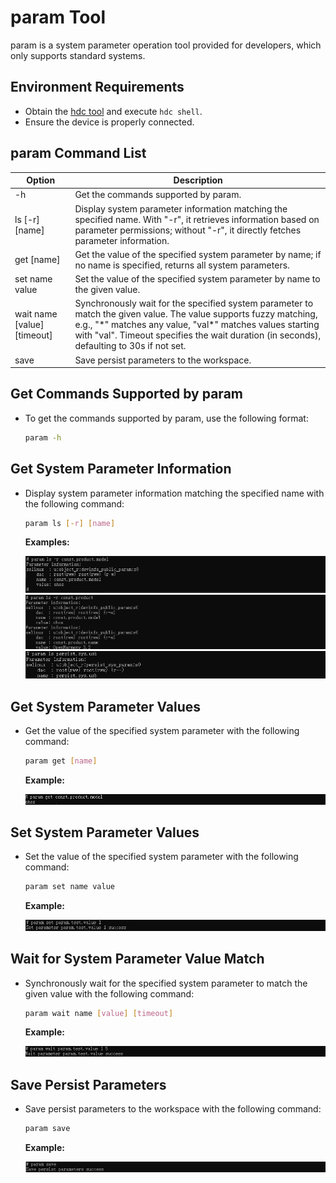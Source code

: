 # param Tool

param is a system parameter operation tool provided for developers, which only supports standard systems.

## Environment Requirements

- Obtain the <!--Del-->[<!--DelEnd-->hdc tool<!--Del-->](https://docs.openharmony.cn/pages/v5.1/en/device-dev/subsystems/subsys-toolchain-hdc-guide.md)<!--DelEnd--> and execute `hdc shell`.
- Ensure the device is properly connected.

## param Command List

| Option | Description |
| ----------------- | ------------------------------------------ |
| -h | Get the commands supported by param. |
| ls [-r] [name] | Display system parameter information matching the specified name. With "-r", it retrieves information based on parameter permissions; without "-r", it directly fetches parameter information. |
| get [name] | Get the value of the specified system parameter by name; if no name is specified, returns all system parameters. |
| set name value | Set the value of the specified system parameter by name to the given value. |
| wait name [value] [timeout] | Synchronously wait for the specified system parameter to match the given value. The value supports fuzzy matching, e.g., "\*" matches any value, "val\*" matches values starting with "val". Timeout specifies the wait duration (in seconds), defaulting to 30s if not set. |
| save | Save persist parameters to the workspace. |

## Get Commands Supported by param

- To get the commands supported by param, use the following format:

  ```bash
  param -h
  ```

## Get System Parameter Information

- Display system parameter information matching the specified name with the following command:

  ```bash
  param ls [-r] [name]
  ```

  **Examples:**

  ![ls-integrity](./figures/param-ls-integrity.png)
  ![ls-part](./figures/param-ls-part.png)
  ![ls](./figures/param-ls.png)

## Get System Parameter Values

- Get the value of the specified system parameter with the following command:

  ```bash
  param get [name]
  ```

  **Example:**

  ![get](./figures/param-get.png)

## Set System Parameter Values

- Set the value of the specified system parameter with the following command:

  ```bash
  param set name value
  ```

  **Example:**

  ![set](./figures/param-set.png)

## Wait for System Parameter Value Match

- Synchronously wait for the specified system parameter to match the given value with the following command:

  ```bash
  param wait name [value] [timeout]
  ```

  **Example:**

  ![wait](./figures/param-wait.png)

## Save Persist Parameters

- Save persist parameters to the workspace with the following command:

  ```bash
  param save
  ```

  **Example:**

  ![save](./figures/param-save.png)